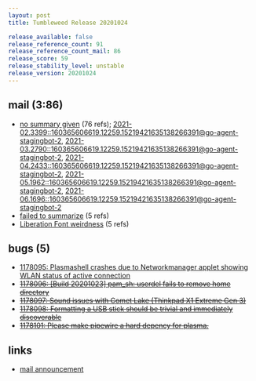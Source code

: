 ```yaml
---
layout: post
title: Tumbleweed Release 20201024

release_available: false
release_reference_count: 91
release_reference_count_mail: 86
release_score: 59
release_stability_level: unstable
release_version: 20201024
---
```


## mail (3:86)

- [no summary given](https://lists.opensuse.org/archives/list/factory@lists.opensuse.org/thread/5DWM5LCS6UCLU7M7UDEPFCPUHY5F5KH3) (76 refs); [2021-02.3399::<160365606619.12259.15219421635138266391@go-agent-stagingbot-2>](https://lists.opensuse.org/archives/list/factory@lists.opensuse.org/thread/5DWM5LCS6UCLU7M7UDEPFCPUHY5F5KH3), [2021-03.2790::<160365606619.12259.15219421635138266391@go-agent-stagingbot-2>](https://lists.opensuse.org/archives/list/factory@lists.opensuse.org/thread/5DWM5LCS6UCLU7M7UDEPFCPUHY5F5KH3), [2021-04.2433::<160365606619.12259.15219421635138266391@go-agent-stagingbot-2>](https://lists.opensuse.org/archives/list/factory@lists.opensuse.org/thread/5DWM5LCS6UCLU7M7UDEPFCPUHY5F5KH3), [2021-05.1962::<160365606619.12259.15219421635138266391@go-agent-stagingbot-2>](https://lists.opensuse.org/archives/list/factory@lists.opensuse.org/thread/5DWM5LCS6UCLU7M7UDEPFCPUHY5F5KH3), [2021-06.1696::<160365606619.12259.15219421635138266391@go-agent-stagingbot-2>](https://lists.opensuse.org/archives/list/factory@lists.opensuse.org/thread/5DWM5LCS6UCLU7M7UDEPFCPUHY5F5KH3)
- [failed to summarize](https://lists.opensuse.org/opensuse-factory/2020-10/msg00275.html) (5 refs)
- [Liberation Font weirdness](https://lists.opensuse.org/opensuse-factory/2020-10/msg00308.html) (5 refs)

## bugs (5)

<!--more-->

- [1178095: Plasmashell crashes due to Networkmanager applet showing WLAN status of active connection](https://bugzilla.opensuse.org/show_bug.cgi?id=1178095)
- ~~[1178096: \[Build 20201023\] pam_sh: userdel fails to remove home directory](https://bugzilla.opensuse.org/show_bug.cgi?id=1178096)~~
- ~~[1178097: Sound issues with Comet Lake (Thinkpad X1 Extreme Gen 3)](https://bugzilla.opensuse.org/show_bug.cgi?id=1178097)~~
- ~~[1178098: Formatting a USB stick should be trivial and immediately discoverable](https://bugzilla.opensuse.org/show_bug.cgi?id=1178098)~~
- ~~[1178101: Please make pipewire a hard depency for plasma.](https://bugzilla.opensuse.org/show_bug.cgi?id=1178101)~~



## links

- [mail announcement](https://lists.opensuse.org/archives/list/factory@lists.opensuse.org/thread/5DWM5LCS6UCLU7M7UDEPFCPUHY5F5KH3)
